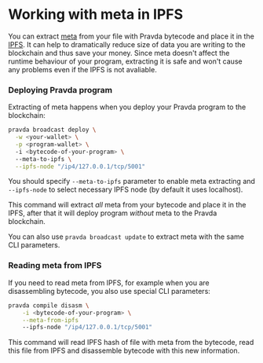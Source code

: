 # Working with meta in IPFS

You can extract [meta](../virtual-machine/meta.md) 
from your file with Pravda bytecode and place it in the [IPFS](https://ipfs.io/).
It can help to dramatically reduce size of data you are writing to the blockchain 
and thus save your money. 
Since meta doesn't affect the runtime behaviour of your program, 
extracting it is safe and won't cause any problems even if the IPFS is not avaliable. 

### Deploying Pravda program

Extracting of meta happens when you deploy your Pravda program to the blockchain:

```bash
pravda broadcast deploy \
  -w <your-wallet> \
  -p <program-wallet> \ 
  -i <bytecode-of-your-program> \ 
  --meta-to-ipfs \
  --ipfs-node "/ip4/127.0.0.1/tcp/5001"
```

You should specify `--meta-to-ipfs` parameter to enable meta extracting 
and `--ipfs-node` to select necessary IPFS node (by default it uses localhost). 

This command will extract _all_ meta from your bytecode and place it in the IPFS, 
after that it will deploy program _without_ meta to the Pravda blockchain.

You can also use `pravda broadcast update` to extract meta with the same CLI parameters. 

### Reading meta from IPFS

If you need to read meta from IPFS, for example when you are disassembling bytecode, 
you also use special CLI parameters:

```bash
pravda compile disasm \
    -i <bytecode-of-your-program> \
    --meta-from-ipfs
    --ipfs-node "/ip4/127.0.0.1/tcp/5001"
```

This command will read IPFS hash of file with meta from the bytecode, 
read this file from IPFS and disassemble bytecode with this new information.